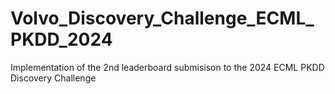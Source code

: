 # Volvo_Discovery_Challenge_ECML_PKDD_2024
Implementation of the 2nd leaderboard submisison to the 2024 ECML PKDD Discovery Challenge
